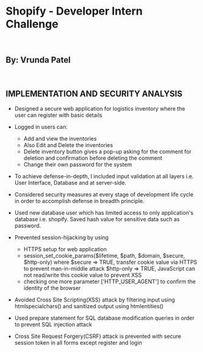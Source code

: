 # **Shopify - Developer Intern Challenge** #

&nbsp; 
## By: **Vrunda Patel** ##

&nbsp; 
## **IMPLEMENTATION AND SECURITY ANALYSIS** ##

* Designed a secure web application for logistics inventory where the user can register with basic details

* Logged in users can:
	- Add and view the inventories
	- Also Edit and Delete the inventories
	- Delete inventory button gives a pop-up asking for the comment for deletion and confirmation before deleting the comment  
	- Change their own password for the system

* To achieve defense-in-depth, I included input validation at all layers i.e. User Interface, Database and at server-side.

* Considered security measures at every stage of development life cycle in order to accomplish defense in breadth principle.

* Used new database user which has limited access to only application's database i.e. shopify. Saved hash value for sensitive data such as password.

* Prevented session-hijacking by using 
	- HTTPS setup for web application
	- session_set_cookie_params($lifetime, $path, $domain, $secure, $http-only)
	where $secure => TRUE, transfer cookie value via HTTPS to prevent man-in-middle attack
	$http-only => TRUE, JavaScript can not read/write this cookie value to prevent XSS 
	- checking one more parameter ['HTTP_USER_AGENT'] to confirm the identity of the browser 
 
* Avoided Cross Site Scripting(XSS) attack by filtering input using htmlspecialchars() and sanitized output using htmlentities() 

* Used prepare statement for SQL database modification queries in order to prevent SQL injection attack

* Cross Site Request Forgery(CSRF) attack is prevented with secure session token in all forms except register and login